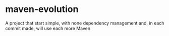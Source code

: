 # maven-evolution
A project that start simple, with none dependency management and, in each commit made, will use each more Maven
